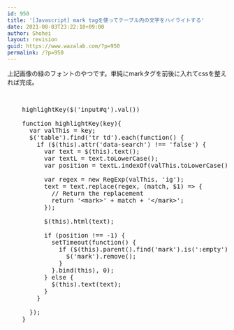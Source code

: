 ```yaml
---
id: 950
title: '[Javascript] mark tagを使ってテーブル内の文字をハイライトする'
date: 2021-08-03T23:22:10+09:00
author: Shohei
layout: revision
guid: https://www.wazalab.com/?p=950
permalink: /?p=950
---
```

上記画像の緑のフォントのやつです。単純にmarkタグを前後に入れてcssを整えれば完成。

&nbsp;
<pre class="theme:sublime-text lang:js decode:true ">    highlightKey($('input#q').val())

    function highlightKey(key){
      var valThis = key; 
      $('table').find('tr td').each(function() {
        if ($(this).attr('data-search') !== 'false') {
          var text = $(this).text();
          var textL = text.toLowerCase();
          var position = textL.indexOf(valThis.toLowerCase());

          var regex = new RegExp(valThis, 'ig');
          text = text.replace(regex, (match, $1) =&gt; {
            // Return the replacement
            return '&lt;mark&gt;' + match + '&lt;/mark&gt;';
          });

          $(this).html(text);

          if (position !== -1) {
            setTimeout(function() {
              if ($(this).parent().find('mark').is(':empty')) {
                $('mark').remove();
              }
            }.bind(this), 0);
          } else {
            $(this).text(text);
          }
        }

      });
    }</pre>